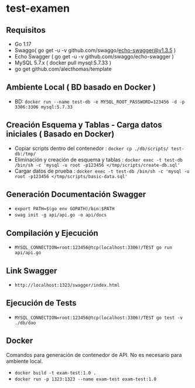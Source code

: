 # test-examen

## Requisitos

* Go 1.17
* Swaggo( go get -u -v github.com/swaggo/echo-swagger@v1.3.5 )
* Echo Swagger ( go get -u -v github.com/swaggo/echo-swagger )
* MySQL 5.7.x ( docker pull mysql:5.7.33 )
* go get github.com/alecthomas/template
## Ambiente Local ( BD basado en Docker )

* BD: `docker run --name test-db -e MYSQL_ROOT_PASSWORD=123456 -d -p 3306:3306 mysql:5.7.33`

## Creación Esquema y Tablas - Carga datos iniciales ( Basado en Docker)

* Copiar scripts dentro del contenedor : `docker cp ./db/scripts/ test-db:/tmp/`
* Eliminación y creación de esquema y tablas : `docker exec -t test-db /bin/sh -c 'mysql -u root -p123456 </tmp/scripts/create-db.sql'`
* Cargar datos de prueba : `docker exec -t test-db /bin/sh -c 'mysql -u root -p123456 </tmp/scripts/basic-data.sql'`

## Generación Documentación Swagger

* `export PATH=$(go env GOPATH)/bin:$PATH`
* `swag init -g api/api.go -o api/docs`

## Compilación y Ejecución

* `MYSQL_CONNECTION=root:123456@tcp(localhost:3306)/TEST go run api/api.go`

## Link Swagger

* `http://localhost:1323/swagger/index.html`

## Ejecución de Tests

* `MYSQL_CONNECTION=root:123456@tcp(localhost:3306)/TEST go test -v ./db/dao`

## Docker

Comandos para generación de contenedor de API. No es necesario para ambiente local.

* `docker build -t exam-test:1.0 .`
* `docker run -p 1323:1323 --name exam-test exam-test:1.0`
